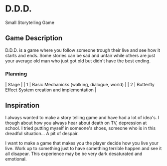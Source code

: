 # D.D.D.
Small Storytelling Game

## Game Description
D.D.D. is a game where you follow someone trough their live and see how it starts and ends.
Some stories can be sad and unfair while others are just your average old man who just got old but didn't have the best ending. 

### Planning
| Stage |
| 1 | Basic Mechanicks (walking, dialogue, world) | 
| 2 | Butterfly Effect System creation and implementation |
## Inspiration
I always wanted to make a story telling game and have had a lot of idea's.
I though about how you always hear about death on TV, depression at school.
I tried putting myself in someone's shoes, someone who is in this dreadful situation...
A pit of despair.

I want to make a game that makes you the player decide how you live your live.
Work up to something just to have something terrible happen and see it all disapear.
This experience may be be very dark desaturated and emotional.
